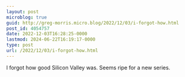 ```yaml
---
layout: post
microblog: true
guid: http://greg-morris.micro.blog/2022/12/03/i-forgot-how.html
post_id: 4054757
date: 2022-12-03T16:28:25-0000
lastmod: 2024-06-22T16:19:17-0000
type: post
url: /2022/12/03/i-forgot-how.html
---
```

I forgot how good Silicon Valley was. Seems ripe for a new series. 
